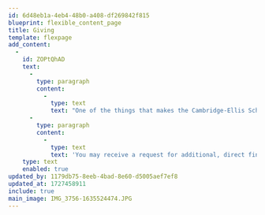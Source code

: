 ```yaml
---
id: 6d48eb1a-4eb4-48b0-a408-df269842f815
blueprint: flexible_content_page
title: Giving
template: flexpage
add_content:
  -
    id: ZOPtQhAD
    text:
      -
        type: paragraph
        content:
          -
            type: text
            text: "One of the things that makes the Cambridge-Ellis School experience so special is the myriad ways families can invest in the school. Depending on what feels right to your family, you can contribute to the CES community by volunteering on a board or school committee, working with the Community Builders on fun events throughout the year, and contributing to the Cambridge-Ellis Annual Fund and annual spring Auction event.\_"
      -
        type: paragraph
        content:
          -
            type: text
            text: 'You may receive a request for additional, direct financial support on a few occasions. You’ll hear from the Development Committee during our Annual Fund drive in the fall (we are so proud that we have met our 100% participation goal for several years in a row, thanks to our incredible community!) and the Auction in the spring. The Community Builders organize a collection for faculty and staff gifts during the winter holiday season.'
    type: text
    enabled: true
updated_by: 1179db75-8eeb-4bad-8e60-d5005aef7ef8
updated_at: 1727458911
include: true
main_image: IMG_3756-1635524474.JPG
---
```

